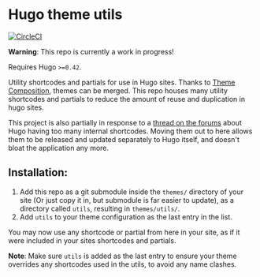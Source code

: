 # Hugo theme utils

[![CircleCI](https://circleci.com/gh/RealOrangeOne/hugo-theme-utils.svg?style=svg)](https://circleci.com/gh/RealOrangeOne/hugo-theme-utils)

__Warning__: This repo is currently a work in progress!

Requires Hugo `>=0.42`.

Utility shortcodes and partials for use in Hugo sites. Thanks to [Theme Composition](https://gohugo.io/themes/theme-components/), themes can be merged. This repo houses many utility shortcodes and partials to reduce the amount of reuse and duplication in hugo sites.

This project is also partially in response to a [thread on the forums](https://discourse.gohugo.io/t/discussion-too-many-internal-shortcodes/12313) about Hugo having too many internal shortcodes. Moving them out to here allows them to be released and updated separately to Hugo itself, and doesn't bloat the application any more.

## Installation:

1. Add this repo as a git submodule inside the `themes/` directory of your site (Or just copy it in, but submodule is far easier to update), as a directory called `utils`, resulting in `themes/utils/`.
2. Add `utils` to your theme configuration as the last entry in the list.

You may now use any shortcode or partial from here in your site, as if it were included in your sites shortcodes and partials.

__Note__: Make sure `utils` is added as the last entry to ensure your theme overrides any shortcodes used in the utils, to avoid any name clashes.
